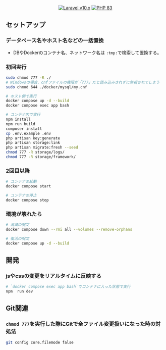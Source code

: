 <p align="center">
    <a href="https://laravel.com"><img alt="Laravel v10.x" src="https://img.shields.io/badge/Laravel-v10.x-FF2D20?style=for-the-badge&logo=laravel"></a>
    <a href="https://php.net"><img alt="PHP 83" src="https://img.shields.io/badge/PHP-8.3-777BB4?style=for-the-badge&logo=php"></a>
</a>
</p>

## セットアップ

### データベース名やホスト名などの一括置換

- DBやDockerのコンテナ名、ネットワーク名は `:tmp:`で検索して置換する。

### 初回実行

```bash
sudo chmod 777 -R ./
# Windowsの場合、cnfファイルの権限が「777」だと読み込みされずに無視されてしまう
sudo chmod 644 ./docker/mysql/my.cnf
```

```bash
# ホスト側で実行
docker compose up -d --build
docker compose exec app bash

# コンテナ内で実行
npm install
npm run build
composer install
cp .env.example .env
php artisan key:generate
php artisan storage:link
php artisan migrate:fresh --seed
chmod 777 -R storage/logs/
chmod 777 -R storage/framework/
```

### 2回目以降

```bash
# コンテナの起動
docker compose start

# コンテナの停止
docker compose stop
```

### 環境が壊れたら

```bash
# 消滅の呪文
docker compose down --rmi all --volumes --remove-orphans

# 復活の呪文
docker compose up -d --build
```

## 開発

### jsやcssの変更をリアルタイムに反映する

```bash
# `docker compose exec app bash`でコンテナに入った状態で実行
npm  run dev
```

## Git関連

### `chmod 777`を実行した際にGitで全ファイル変更扱いになった時の対処法

```bash
git config core.filemode false
```
